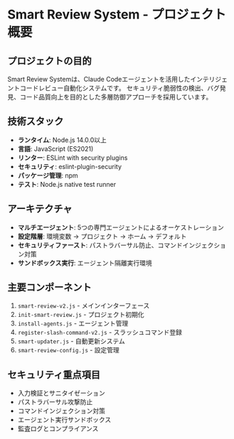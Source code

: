 # Smart Review System - プロジェクト概要

## プロジェクトの目的
Smart Review Systemは、Claude Codeエージェントを活用したインテリジェントコードレビュー自動化システムです。
セキュリティ脆弱性の検出、バグ発見、コード品質向上を目的とした多層防御アプローチを採用しています。

## 技術スタック
- **ランタイム**: Node.js 14.0.0以上
- **言語**: JavaScript (ES2021)
- **リンター**: ESLint with security plugins
- **セキュリティ**: eslint-plugin-security
- **パッケージ管理**: npm
- **テスト**: Node.js native test runner

## アーキテクチャ
- **マルチエージェント**: 5つの専門エージェントによるオーケストレーション
- **設定階層**: 環境変数 → プロジェクト → ホーム → デフォルト
- **セキュリティファースト**: パストラバーサル防止、コマンドインジェクション対策
- **サンドボックス実行**: エージェント隔離実行環境

## 主要コンポーネント
1. `smart-review-v2.js` - メインインターフェース
2. `init-smart-review.js` - プロジェクト初期化
3. `install-agents.js` - エージェント管理
4. `register-slash-command-v2.js` - スラッシュコマンド登録
5. `smart-updater.js` - 自動更新システム
6. `smart-review-config.js` - 設定管理

## セキュリティ重点項目
- 入力検証とサニタイゼーション
- パストラバーサル攻撃防止
- コマンドインジェクション対策
- エージェント実行サンドボックス
- 監査ログとコンプライアンス